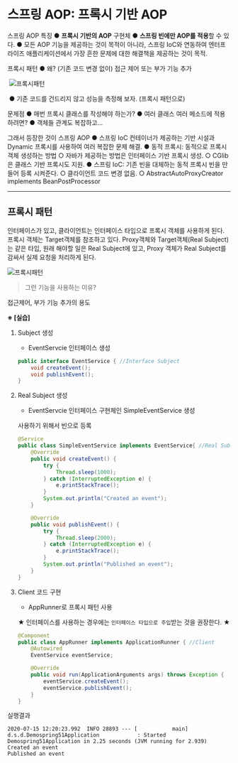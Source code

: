 # 스프링 AOP: 프록시 기반 AOP

스프링 AOP 특징
	● **프록시 기반의 AOP** 구현체
	● **스프링 빈에만 AOP를 적용**할 수 있다.
	● 모든 AOP 기능을 제공하는 것이 목적이 아니라, 스프링 IoC와 연동하여 엔터프라이즈 애플리케이션에서 가장 흔한 문제에 대한 해결책을 제공하는 것이 목적.

프록시 패턴
	● 왜? (기존 코드 변경 없이) 접근 제어 또는 부가 기능 추가

​	![프록시패턴](https://i.imgur.com/Y0e5KEp.png)

​	● 기존 코드를 건드리지 않고 성능을 측정해 보자. (프록시 패턴으로)

문제점
	● 매번 프록시 클래스를 작성해야 하는가?
	● 여러 클래스 여러 메소드에 적용하려면?
	● 객체들 관계도 복잡하고...

그래서 등장한 것이 스프링 AOP
	● 스프링 IoC 컨테이너가 제공하는 기반 시설과 Dynamic 프록시를 사용하여 여러 복잡한 문제 해결.
	● 동적 프록시: 동적으로 프록시 객체 생성하는 방법
			○ 자바가 제공하는 방법은 인터페이스 기반 프록시 생성.
			○ CGlib은 클래스 기반 프록시도 지원.
	● 스프링 IoC: 기존 빈을 대체하는 동적 프록시 빈을 만들어 등록 시켜준다.
			○ 클라이언트 코드 변경 없음.
			○ AbstractAutoProxyCreator implements BeanPostProcessor

---

## 프록시 패턴

인터페이스가 있고, 클라이언트는 인터페이스 타입으로 프록시 객체를 사용하게 된다. 프록시 객체는 Target객체를 참조하고 있다.  Proxy객체와 Target객체(Real Subject)는 같은 타입, 원래 해야할 일은 Real Subject에 있고, Proxy 객체가 Real Subject를 감싸서 실제 요청을 처리하게 된다.

![프록시패턴](https://i.imgur.com/Y0e5KEp.png)

> 그런 기능을 사용하는 이유?

접근제어, 부가 기능 추가의 용도



**※ [실습]**

1. <interface>  Subject 생성

   * EventServcie 인터페이스 생성

   ```java
   public interface EventService { //Interface Subject
       void createEvent();
       void publishEvent();
   }
   ```

   

2. Real Subject 생성

   * EventServcie 인터페이스 구현체인 SimpleEventService 생성

   사용하기 위해서 빈으로 등록

   ```java
   @Service
   public class SimpleEventService implements EventService{ //Real Subject
       @Override
       public void createEvent() {
           try {
               Thread.sleep(1000);
           } catch (InterruptedException e) {
               e.printStackTrace();
           }
           System.out.println("Created an event");
       }
   
       @Override
       public void publishEvent() {
           try {
               Thread.sleep(2000);
           } catch (InterruptedException e) {
               e.printStackTrace();
           }
           System.out.println("Published an event");
       }
   }
   ```

   

3. Client 코드 구현

   * AppRunner로 프록시 패턴 사용

   ★ 인터페이스를 사용하는 경우에는 `인터페이스 타입으로 주입`받는 것을 권장한다. ★

   ```java
   @Component
   public class AppRunner implements ApplicationRunner { //Client
       @Autowired
       EventService eventService;
   
       @Override
       public void run(ApplicationArguments args) throws Exception {
           eventService.createEvent();
           eventService.publishEvent();
       }
   }
   ```

   

실행결과

```
2020-07-15 12:20:23.992  INFO 28893 --- [           main] d.s.d.Demospring51Application            : Started Demospring51Application in 2.25 seconds (JVM running for 2.939)
Created an event
Published an event
```















